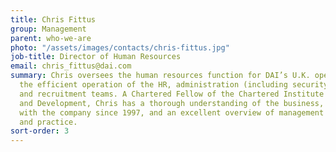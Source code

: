 ```yaml
---
title: Chris Fittus
group: Management
parent: who-we-are
photo: "/assets/images/contacts/chris-fittus.jpg"
job-title: Director of Human Resources
email: chris_fittus@dai.com
summary: Chris oversees the human resources function for DAI’s U.K. operation, ensuring
  the efficient operation of the HR, administration (including security and logistics),
  and recruitment teams. A Chartered Fellow of the Chartered Institute of Personnel
  and Development, Chris has a thorough understanding of the business, having been
  with the company since 1997, and an excellent overview of management strategies
  and practice.
sort-order: 3
---
```

